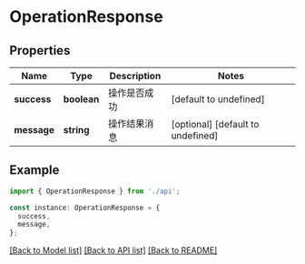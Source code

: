# OperationResponse

## Properties

| Name        | Type        | Description  | Notes                             |
| ----------- | ----------- | ------------ | --------------------------------- |
| **success** | **boolean** | 操作是否成功 | [default to undefined]            |
| **message** | **string**  | 操作结果消息 | [optional] [default to undefined] |

## Example

```typescript
import { OperationResponse } from './api';

const instance: OperationResponse = {
  success,
  message,
};
```

[[Back to Model list]](../README.md#documentation-for-models) [[Back to API list]](../README.md#documentation-for-api-endpoints) [[Back to README]](../README.md)
